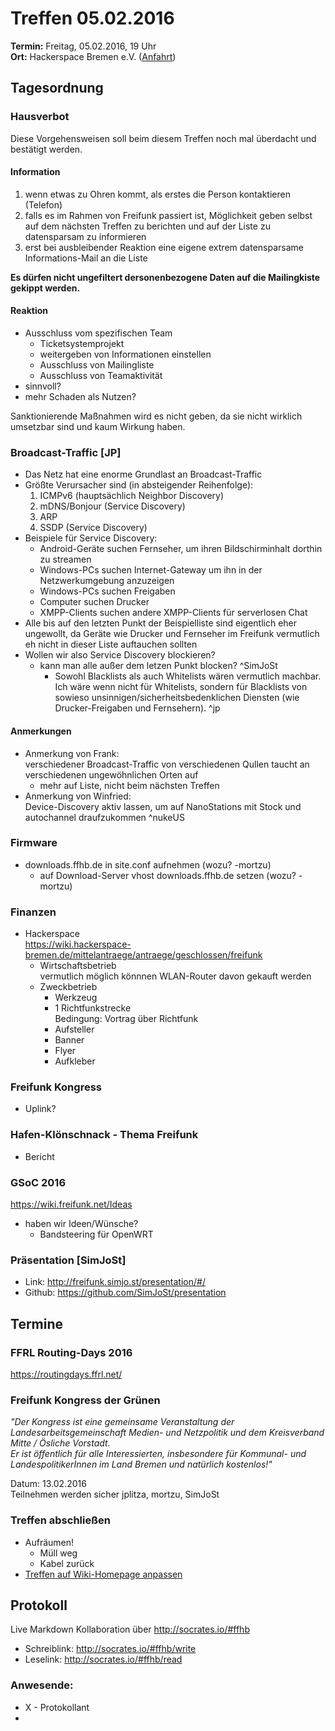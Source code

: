 # Treffen 05.02.2016
**Termin:** Freitag, 05.02.2016, 19 Uhr  
**Ort:** Hackerspace Bremen e.V. ([Anfahrt](https://www.hackerspace-bremen.de/anfahrt/))

## Tagesordnung
### Hausverbot
Diese Vorgehensweisen soll beim diesem Treffen noch mal überdacht und bestätigt werden.

#### Information
1. wenn etwas zu Ohren kommt, als erstes die Person kontaktieren (Telefon)
2. falls es im Rahmen von Freifunk passiert ist, Möglichkeit geben selbst auf dem nächsten Treffen zu berichten und auf der Liste zu datensparsam zu informieren  
3. erst bei ausbleibender Reaktion eine eigene extrem datensparsame Informations-Mail an die Liste

**Es dürfen nicht ungefiltert dersonenbezogene Daten auf die Mailingkiste gekippt werden.**

#### Reaktion
- Ausschluss vom spezifischen Team
	- Ticketsystemprojekt
    - weitergeben von Informationen einstellen
    - Ausschluss von Mailingliste
    - Ausschluss von Teamaktivität
- sinnvoll?
- mehr Schaden als Nutzen?

Sanktionierende Maßnahmen wird es nicht geben, da sie nicht wirklich umsetzbar sind und kaum Wirkung haben.


### Broadcast-Traffic [JP]

* Das Netz hat eine enorme Grundlast an Broadcast-Traffic
* Größte Verursacher sind (in absteigender Reihenfolge):
    1. ICMPv6 (hauptsächlich Neighbor Discovery)
    2. mDNS/Bonjour (Service Discovery)
    3. ARP
    4. SSDP (Service Discovery)
* Beispiele für Service Discovery:
    * Android-Geräte suchen Fernseher, um ihren Bildschirminhalt dorthin zu streamen
    * Windows-PCs suchen Internet-Gateway um ihn in der Netzwerkumgebung anzuzeigen
    * Windows-PCs suchen Freigaben
    * Computer suchen Drucker
    * XMPP-Clients suchen andere XMPP-Clients für serverlosen Chat
* Alle bis auf den letzten Punkt der Beispielliste sind eigentlich eher ungewollt, da Geräte wie Drucker und Fernseher im Freifunk vermutlich eh nicht in dieser Liste auftauchen sollten
* Wollen wir also Service Discovery blockieren?
    * kann man alle außer dem letzen Punkt blocken? ^SimJoSt
        * Sowohl Blacklists als auch Whitelists wären vermutlich machbar. Ich wäre wenn nicht für Whitelists, sondern für Blacklists von sowieso unsinnigen/sicherheitsbedenklichen Diensten (wie Drucker-Freigaben und Fernsehern). ^jp

#### Anmerkungen
- Anmerkung von Frank:  
  verschiedener Broadcast-Traffic von verschiedenen Qullen taucht an verschiedenen ungewöhnlichen Orten auf
    - mehr auf Liste, nicht beim nächsten Treffen
- Anmerkung von Winfried:  
  Device-Discovery aktiv lassen, um auf NanoStations mit Stock und autochannel draufzukommen ^nukeUS


### Firmware
* downloads.ffhb.de in site.conf aufnehmen (wozu? -mortzu)
  * auf Download-Server vhost downloads.ffhb.de setzen (wozu? -mortzu)


### Finanzen
* Hackerspace  
  https://wiki.hackerspace-bremen.de/mittelantraege/antraege/geschlossen/freifunk
    * Wirtschaftsbetrieb  
      vermutlich möglich könnnen WLAN-Router davon gekauft werden
    * Zweckbetrieb  
        * Werkzeug
        * 1 Richtfunkstrecke  
          Bedingung: Vortrag über Richtfunk
        * Aufsteller
        * Banner
        * Flyer
        * Aufkleber


### Freifunk Kongress
- Uplink?
 

### Hafen-Klönschnack - Thema Freifunk
- Bericht


### GSoC 2016
https://wiki.freifunk.net/Ideas
- haben wir Ideen/Wünsche?
  - Bandsteering für OpenWRT


### Präsentation [SimJoSt]
* Link: http://freifunk.simjo.st/presentation/#/
* Github: https://github.com/SimJoSt/presentation


## Termine
### FFRL Routing-Days 2016
https://routingdays.ffrl.net/


### Freifunk Kongress der Grünen
*"Der Kongress ist eine gemeinsame Veranstaltung der Landesarbeitsgemeinschaft Medien- und Netzpolitik und dem Kreisverband Mitte / Ösliche Vorstadt.  
Er ist öffentlich für alle Interessierten, insbesondere für Kommunal- und LandespolitikerInnen im Land Bremen und natürlich kostenlos!"*

Datum: 13.02.2016  
Teilnehmen werden sicher jplitza, mortzu, SimJoSt


### Treffen abschließen
* Aufräumen!
  * Müll weg
  * Kabel zurück
* [Treffen auf Wiki-Homepage anpassen](Home)


## Protokoll
Live Markdown Kollaboration über http://socrates.io/#ffhb
* Schreiblink: http://socrates.io/#ffhb/write
* Leselink: http://socrates.io/#ffhb/read

### Anwesende:
- X - Protokollant
- 